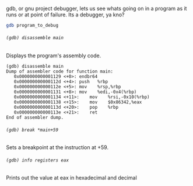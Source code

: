 gdb, or gnu project debugger, lets us see whats going on in a program as it runs or at point of failure.
Its a debugger, ya kno?
```bash
gdb program_to_debug
```
###### `(gdb) disassemble main`
Displays the program's assembly code.
```assembly
(gdb) disassemble main
Dump of assembler code for function main:
   0x0000000000001129 <+0>:	endbr64
   0x000000000000112d <+4>:	push   %rbp
   0x000000000000112e <+5>:	mov    %rsp,%rbp
   0x0000000000001131 <+8>:	mov    %edi,-0x4(%rbp)
   0x0000000000001134 <+11>:	mov    %rsi,-0x10(%rbp)
   0x0000000000001138 <+15>:	mov    $0x86342,%eax
   0x000000000000113d <+20>:	pop    %rbp
   0x000000000000113e <+21>:	ret
End of assembler dump.
```
###### `(gdb) break *main+59` 
Sets a breakpoint at the instruction at +59.

###### `(gdb) info registers eax`
Prints out the value at eax in hexadecimal and decimal